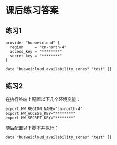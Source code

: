 # 课后练习答案

## 练习1

```hcl
provider "huaweicloud" {
  region     = "cn-north-4"
  access_key = "********"
  secret_key = "********"
}

data "huaweicloud_availability_zones" "test" {}
```

## 练习2

在执行终端上配置以下几个环境变量：

```shell
export HW_REGION_NAME="cn-north-4"
export HW_ACCESS_KEY="********"
export HW_SECRET_KEY="********"
```

随后配置以下脚本并执行：

```hcl
data "huaweicloud_availability_zones" "test" {}
```
